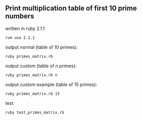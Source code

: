 Print multiplication table of first 10 prime numbers
--------------

written in ruby 2.1.1
```
rvm use 2.1.1
```

output normal (table of 10 primes):
```
ruby primes_matrix.rb
```

output custom (table of n primes):
```
ruby primes_matrix.rb n
```

output custom example (table of 15 primes):
```
ruby primes_matrix.rb 15
```

test:
```
ruby test_primes_matrix.rb
```